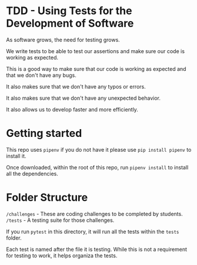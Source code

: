 # TDD - Using Tests for the Development of Software

As software grows, the need for testing grows.

We write tests to be able to test our assertions and make sure our code is working as expected.

This is a good way to make sure that our code is working as expected and that we don't have any bugs.

It also makes sure that we don't have any typos or errors.

It also makes sure that we don't have any unexpected behavior.

It also allows us to develop faster and more efficiently.


# Getting started

This repo uses `pipenv` if you do not have it please use `pip install pipenv` to install it.

Once downloaded, within the root of this repo, run `pipenv install` to install all the dependencies.


# Folder Structure

`/challenges` - These are coding challenges to be completed by students.
`/tests` - A testing suite for those challenges.

If you run `pytest` in this directory, it will run all the tests within the `tests` folder.

Each test is named after the file it is testing. While this is not a requirement for testing to work, it helps organiza the tests.

